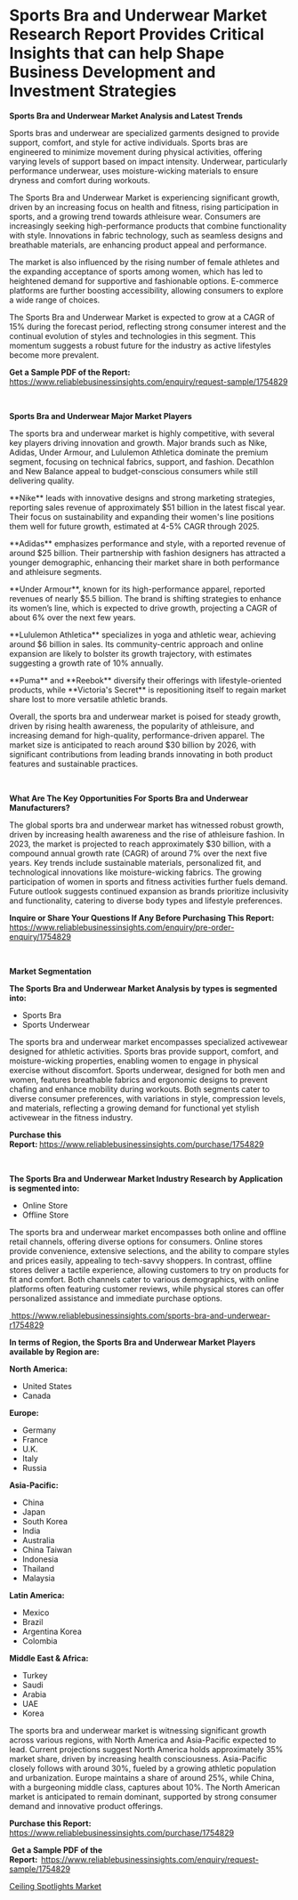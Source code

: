 <p><h1>Sports Bra and Underwear Market Research Report Provides Critical Insights that can help Shape Business Development and Investment Strategies</h1></p><p><strong>Sports Bra and Underwear Market Analysis and Latest Trends</strong></p>
<p><p>Sports bras and underwear are specialized garments designed to provide support, comfort, and style for active individuals. Sports bras are engineered to minimize movement during physical activities, offering varying levels of support based on impact intensity. Underwear, particularly performance underwear, uses moisture-wicking materials to ensure dryness and comfort during workouts.</p><p>The Sports Bra and Underwear Market is experiencing significant growth, driven by an increasing focus on health and fitness, rising participation in sports, and a growing trend towards athleisure wear. Consumers are increasingly seeking high-performance products that combine functionality with style. Innovations in fabric technology, such as seamless designs and breathable materials, are enhancing product appeal and performance.</p><p>The market is also influenced by the rising number of female athletes and the expanding acceptance of sports among women, which has led to heightened demand for supportive and fashionable options. E-commerce platforms are further boosting accessibility, allowing consumers to explore a wide range of choices.</p><p>The Sports Bra and Underwear Market is expected to grow at a CAGR of 15% during the forecast period, reflecting strong consumer interest and the continual evolution of styles and technologies in this segment. This momentum suggests a robust future for the industry as active lifestyles become more prevalent.</p></p>
<p><strong>Get a Sample PDF of the Report:&nbsp;</strong> <a href="https://www.reliablebusinessinsights.com/enquiry/request-sample/1754829?utm_campaign=1581&utm_medium=2&utm_source=Github&utm_content=ia&utm_term=07022025&utm_id=sports-bra-and-underwear">https://www.reliablebusinessinsights.com/enquiry/request-sample/1754829</a></p>
<p>&nbsp;</p>
<p><strong>Sports Bra and Underwear Major Market Players</strong></p>
<p><p>The sports bra and underwear market is highly competitive, with several key players driving innovation and growth. Major brands such as Nike, Adidas, Under Armour, and Lululemon Athletica dominate the premium segment, focusing on technical fabrics, support, and fashion. Decathlon and New Balance appeal to budget-conscious consumers while still delivering quality.</p><p>**Nike** leads with innovative designs and strong marketing strategies, reporting sales revenue of approximately $51 billion in the latest fiscal year. Their focus on sustainability and expanding their women's line positions them well for future growth, estimated at 4-5% CAGR through 2025.</p><p>**Adidas** emphasizes performance and style, with a reported revenue of around $25 billion. Their partnership with fashion designers has attracted a younger demographic, enhancing their market share in both performance and athleisure segments.</p><p>**Under Armour**, known for its high-performance apparel, reported revenues of nearly $5.5 billion. The brand is shifting strategies to enhance its women’s line, which is expected to drive growth, projecting a CAGR of about 6% over the next few years.</p><p>**Lululemon Athletica** specializes in yoga and athletic wear, achieving around $6 billion in sales. Its community-centric approach and online expansion are likely to bolster its growth trajectory, with estimates suggesting a growth rate of 10% annually.</p><p>**Puma** and **Reebok** diversify their offerings with lifestyle-oriented products, while **Victoria's Secret** is repositioning itself to regain market share lost to more versatile athletic brands.</p><p>Overall, the sports bra and underwear market is poised for steady growth, driven by rising health awareness, the popularity of athleisure, and increasing demand for high-quality, performance-driven apparel. The market size is anticipated to reach around $30 billion by 2026, with significant contributions from leading brands innovating in both product features and sustainable practices.</p></p>
<p>&nbsp;</p>
<p><strong>What Are The Key Opportunities For Sports Bra and Underwear Manufacturers?</strong></p>
<p><p>The global sports bra and underwear market has witnessed robust growth, driven by increasing health awareness and the rise of athleisure fashion. In 2023, the market is projected to reach approximately $30 billion, with a compound annual growth rate (CAGR) of around 7% over the next five years. Key trends include sustainable materials, personalized fit, and technological innovations like moisture-wicking fabrics. The growing participation of women in sports and fitness activities further fuels demand. Future outlook suggests continued expansion as brands prioritize inclusivity and functionality, catering to diverse body types and lifestyle preferences.</p></p>
<p><strong>Inquire or Share Your Questions If Any Before Purchasing This Report:</strong> <a href="https://www.reliablebusinessinsights.com/enquiry/pre-order-enquiry/1754829?utm_campaign=1581&utm_medium=2&utm_source=Github&utm_content=ia&utm_term=07022025&utm_id=sports-bra-and-underwear">https://www.reliablebusinessinsights.com/enquiry/pre-order-enquiry/1754829</a></p>
<p>&nbsp;</p>
<p><strong>Market Segmentation</strong></p>
<p><strong>The Sports Bra and Underwear Market Analysis by types is segmented into:</strong></p>
<p><ul><li>Sports Bra</li><li>Sports Underwear</li></ul></p>
<p><p>The sports bra and underwear market encompasses specialized activewear designed for athletic activities. Sports bras provide support, comfort, and moisture-wicking properties, enabling women to engage in physical exercise without discomfort. Sports underwear, designed for both men and women, features breathable fabrics and ergonomic designs to prevent chafing and enhance mobility during workouts. Both segments cater to diverse consumer preferences, with variations in style, compression levels, and materials, reflecting a growing demand for functional yet stylish activewear in the fitness industry.</p></p>
<p><strong>Purchase this Report:&nbsp;</strong><a href="https://www.reliablebusinessinsights.com/purchase/1754829?utm_campaign=1581&utm_medium=2&utm_source=Github&utm_content=ia&utm_term=07022025&utm_id=sports-bra-and-underwear">https://www.reliablebusinessinsights.com/purchase/1754829</a></p>
<p>&nbsp;</p>
<p><strong>The Sports Bra and Underwear Market Industry Research by Application is segmented into:</strong></p>
<p><ul><li>Online Store</li><li>Offline Store</li></ul></p>
<p><p>The sports bra and underwear market encompasses both online and offline retail channels, offering diverse options for consumers. Online stores provide convenience, extensive selections, and the ability to compare styles and prices easily, appealing to tech-savvy shoppers. In contrast, offline stores deliver a tactile experience, allowing customers to try on products for fit and comfort. Both channels cater to various demographics, with online platforms often featuring customer reviews, while physical stores can offer personalized assistance and immediate purchase options.</p></p>
<p><a href="https://www.reliablebusinessinsights.com/sports-bra-and-underwear-r1754829?utm_campaign=1581&utm_medium=2&utm_source=Github&utm_content=ia&utm_term=07022025&utm_id=sports-bra-and-underwear">&nbsp;https://www.reliablebusinessinsights.com/sports-bra-and-underwear-r1754829</a></p>
<p><strong>In terms of Region, the Sports Bra and Underwear Market Players available by Region are:</strong></p>
<p>
    <p> <strong> North America: </strong>
        <ul>
            <li>United States</li>
            <li>Canada</li>
        </ul>
        </p> 
    <p> <strong> Europe: </strong>
        <ul>
            <li>Germany</li>
            <li>France</li>
            <li>U.K.</li>
            <li>Italy</li>
            <li>Russia</li>
        </ul>
        </p> 
    <p> <strong> Asia-Pacific: </strong>
        <ul>
            <li>China</li>
            <li>Japan</li>
            <li>South Korea</li>
            <li>India</li>
            <li>Australia</li>
            <li>China Taiwan</li>
            <li>Indonesia</li>
            <li>Thailand</li>
            <li>Malaysia</li>
        </ul>
        </p> 
    <p> <strong> Latin America: </strong>
        <ul>
            <li>Mexico</li>
            <li>Brazil</li>
            <li>Argentina Korea</li>
            <li>Colombia</li>
        </ul>
        </p> 
    <p> <strong> Middle East & Africa: </strong>
        <ul>
            <li>Turkey</li>
            <li>Saudi</li>
            <li>Arabia</li>
            <li>UAE</li>
            <li>Korea</li>
        </ul>
    </p>
    </p>
<p><p>The sports bra and underwear market is witnessing significant growth across various regions, with North America and Asia-Pacific expected to lead. Current projections suggest North America holds approximately 35% market share, driven by increasing health consciousness. Asia-Pacific closely follows with around 30%, fueled by a growing athletic population and urbanization. Europe maintains a share of around 25%, while China, with a burgeoning middle class, captures about 10%. The North American market is anticipated to remain dominant, supported by strong consumer demand and innovative product offerings.</p></p>
<p><strong>Purchase this Report: </strong><a href="https://www.reliablebusinessinsights.com/purchase/1754829?utm_campaign=1581&utm_medium=2&utm_source=Github&utm_content=ia&utm_term=07022025&utm_id=sports-bra-and-underwear">https://www.reliablebusinessinsights.com/purchase/1754829</a></p>
<p>&nbsp;<strong>Get a Sample PDF of the Report:&nbsp;&nbsp;</strong><a href="https://www.reliablebusinessinsights.com/enquiry/request-sample/1754829?utm_campaign=1581&utm_medium=2&utm_source=Github&utm_content=ia&utm_term=07022025&utm_id=sports-bra-and-underwear">https://www.reliablebusinessinsights.com/enquiry/request-sample/1754829</a></p>
<p><strong></strong></p>
<p><p><a href="https://github.com/willjis/Market-Research-Report-List-1/blob/main/ceiling-spotlights-market.md?utm_campaign=1581&utm_medium=2&utm_source=Github&utm_content=ia&utm_term=07022025&utm_id=sports-bra-and-underwear">Ceiling Spotlights Market</a></p></p>